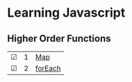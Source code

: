 # Learning Javascript

## Higher Order Functions
|     |       |          |        
| --- | --- | -------- |
| &#9745; | 1 |[Map](./higherorderfunctions/1-map.js) |
| &#9745; | 2 |[forEach](./higherorderfunctions/2-foreach.js) |
